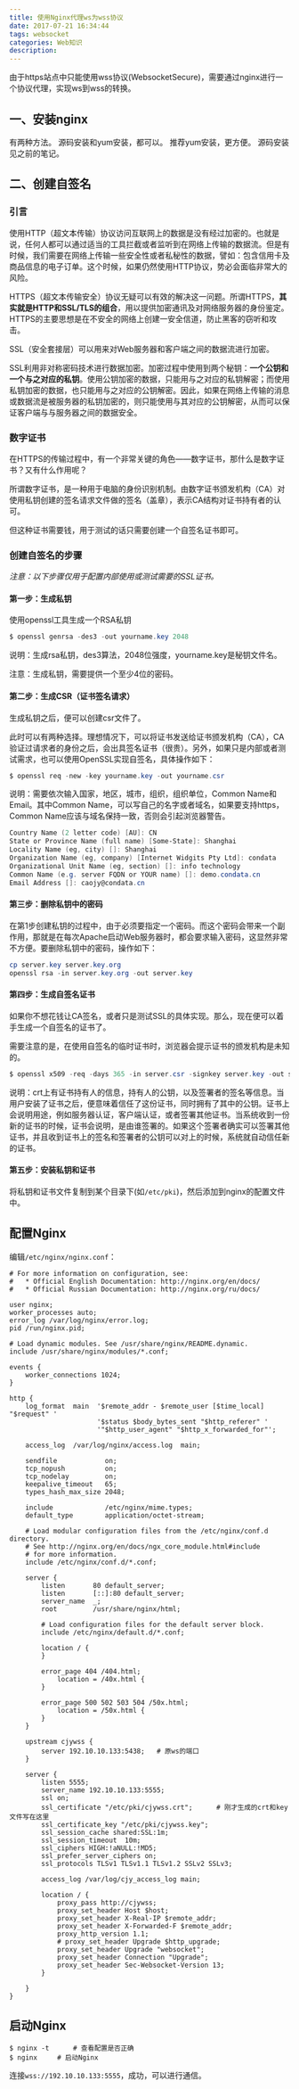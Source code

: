 ```yaml
---
title: 使用Nginx代理ws为wss协议
date: 2017-07-21 16:34:44
tags: websocket
categories: Web知识
description:
---
```



由于https站点中只能使用wss协议(WebsocketSecure)，需要通过nginx进行一个协议代理，实现ws到wss的转换。

<!-- more -->

## 一、安装nginx

有两种方法。
源码安装和yum安装，都可以。
推荐yum安装，更方便。
源码安装见之前的笔记。


## 二、创建自签名

### 引言

使用HTTP（超文本传输）协议访问互联网上的数据是没有经过加密的。也就是说，任何人都可以通过适当的工具拦截或者监听到在网络上传输的数据流。但是有时候，我们需要在网络上传输一些安全性或者私秘性的数据，譬如：包含信用卡及商品信息的电子订单。这个时候，如果仍然使用HTTP协议，势必会面临非常大的风险。

HTTPS（超文本传输安全）协议无疑可以有效的解决这一问题。所谓HTTPS，**其实就是HTTP和SSL/TLS的组合**，用以提供加密通讯及对网络服务器的身份鉴定。HTTPS的主要思想是在不安全的网络上创建一安全信道，防止黑客的窃听和攻击。

SSL（安全套接层）可以用来对Web服务器和客户端之间的数据流进行加密。

SSL利用非对称密码技术进行数据加密。加密过程中使用到两个秘钥：**一个公钥和一个与之对应的私钥**。使用公钥加密的数据，只能用与之对应的私钥解密；而使用私钥加密的数据，也只能用与之对应的公钥解密。因此，如果在网络上传输的消息或数据流是被服务器的私钥加密的，则只能使用与其对应的公钥解密，从而可以保证客户端与与服务器之间的数据安全。

### 数字证书

在HTTPS的传输过程中，有一个非常关键的角色——数字证书，那什么是数字证书？又有什么作用呢？

所谓数字证书，是一种用于电脑的身份识别机制。由数字证书颁发机构（CA）对使用私钥创建的签名请求文件做的签名（盖章），表示CA结构对证书持有者的认可。

但这种证书需要钱，用于测试的话只需要创建一个自签名证书即可。

### 创建自签名的步骤

*注意：以下步骤仅用于配置内部使用或测试需要的SSL证书。*


#### 第一步：生成私钥

使用openssl工具生成一个RSA私钥
```powershell
$ openssl genrsa -des3 -out yourname.key 2048
```
说明：生成rsa私钥，des3算法，2048位强度，yourname.key是秘钥文件名。

注意：生成私钥，需要提供一个至少4位的密码。

#### 第二步：生成CSR（证书签名请求）

生成私钥之后，便可以创建csr文件了。

此时可以有两种选择。理想情况下，可以将证书发送给证书颁发机构（CA），CA验证过请求者的身份之后，会出具签名证书（很贵）。另外，如果只是内部或者测试需求，也可以使用OpenSSL实现自签名，具体操作如下：
```powershell
$ openssl req -new -key yourname.key -out yourname.csr
```

说明：需要依次输入国家，地区，城市，组织，组织单位，Common Name和Email。其中Common Name，可以写自己的名字或者域名，如果要支持https，Common Name应该与域名保持一致，否则会引起浏览器警告。
```powershell
Country Name (2 letter code) [AU]: CN
State or Province Name (full name) [Some-State]: Shanghai
Locality Name (eg, city) []: Shanghai
Organization Name (eg, company) [Internet Widgits Pty Ltd]: condata
Organizational Unit Name (eg, section) []: info technology
Common Name (e.g. server FQDN or YOUR name) []: demo.condata.cn
Email Address []: caojy@condata.cn
```

#### 第三步：删除私钥中的密码
在第1步创建私钥的过程中，由于必须要指定一个密码。而这个密码会带来一个副作用，那就是在每次Apache启动Web服务器时，都会要求输入密码，这显然非常不方便。要删除私钥中的密码，操作如下：
```powershell
cp server.key server.key.org
openssl rsa -in server.key.org -out server.key
```


#### 第四步：生成自签名证书

如果你不想花钱让CA签名，或者只是测试SSL的具体实现。那么，现在便可以着手生成一个自签名的证书了。

需要注意的是，在使用自签名的临时证书时，浏览器会提示证书的颁发机构是未知的。
```powershell
$ openssl x509 -req -days 365 -in server.csr -signkey server.key -out server.crt
```

说明：crt上有证书持有人的信息，持有人的公钥，以及签署者的签名等信息。当用户安装了证书之后，便意味着信任了这份证书，同时拥有了其中的公钥。证书上会说明用途，例如服务器认证，客户端认证，或者签署其他证书。当系统收到一份新的证书的时候，证书会说明，是由谁签署的。如果这个签署者确实可以签署其他证书，并且收到证书上的签名和签署者的公钥可以对上的时候，系统就自动信任新的证书。

#### 第五步：安装私钥和证书

将私钥和证书文件复制到某个目录下(如`/etc/pki`)，然后添加到nginx的配置文件中。


## 配置Nginx

编辑`/etc/nginx/nginx.conf`：

```
# For more information on configuration, see:
#   * Official English Documentation: http://nginx.org/en/docs/
#   * Official Russian Documentation: http://nginx.org/ru/docs/

user nginx;
worker_processes auto;
error_log /var/log/nginx/error.log;
pid /run/nginx.pid;

# Load dynamic modules. See /usr/share/nginx/README.dynamic.
include /usr/share/nginx/modules/*.conf;

events {
    worker_connections 1024;
}

http {
    log_format  main  '$remote_addr - $remote_user [$time_local] "$request" '
                      '$status $body_bytes_sent "$http_referer" '
                      '"$http_user_agent" "$http_x_forwarded_for"';

    access_log  /var/log/nginx/access.log  main;

    sendfile            on;
    tcp_nopush          on;
    tcp_nodelay         on;
    keepalive_timeout   65;
    types_hash_max_size 2048;

    include             /etc/nginx/mime.types;
    default_type        application/octet-stream;

    # Load modular configuration files from the /etc/nginx/conf.d directory.
    # See http://nginx.org/en/docs/ngx_core_module.html#include
    # for more information.
    include /etc/nginx/conf.d/*.conf;

    server {
        listen       80 default_server;
        listen       [::]:80 default_server;
        server_name  _;
        root         /usr/share/nginx/html;

        # Load configuration files for the default server block.
        include /etc/nginx/default.d/*.conf;

        location / {
        }

        error_page 404 /404.html;
            location = /40x.html {
        }

        error_page 500 502 503 504 /50x.html;
            location = /50x.html {
        }
    }

    upstream cjywss {
	    server 192.10.10.133:5438;   # 原ws的端口
    }

    server {
	    listen 5555;
	    server_name 192.10.10.133:5555;
	    ssl on;
	    ssl_certificate "/etc/pki/cjywss.crt";      # 刚才生成的crt和key文件写在这里
        ssl_certificate_key "/etc/pki/cjywss.key";
        ssl_session_cache shared:SSL:1m;
        ssl_session_timeout  10m;
        ssl_ciphers HIGH:!aNULL:!MD5;
        ssl_prefer_server_ciphers on;
        ssl_protocols TLSv1 TLSv1.1 TLSv1.2 SSLv2 SSLv3;

        access_log /var/log/cjy_access_log main;

        location / {
    	    proxy_pass http://cjywss;
    	    proxy_set_header Host $host;
    	    proxy_set_header X-Real-IP $remote_addr;
    	    proxy_set_header X-Forwarded-F $remote_addr;
    	    proxy_http_version 1.1;
    	    # proxy_set_header Upgrade $http_upgrade;
    	    proxy_set_header Upgrade "websocket";
    	    proxy_set_header Connection "Upgrade";
	        proxy_set_header Sec-Websocket-Version 13;
        }

    }
}

```


## 启动Nginx

```
$ nginx -t  	# 查看配置是否正确
$ nginx		# 启动Nginx
```
连接`wss://192.10.10.133:5555`，成功，可以进行通信。

<!-- more -->